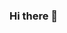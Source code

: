 ### Hi there 👋

<!--
**Kwonliem/Kwonliem** is a ✨ _special_ ✨ repository because its `README.md` (this file) appears on your GitHub profile.

Here are some ideas to get you started:

- 🔭 I’m currently working on SMK IDN Boarding School Solo
- 🌱 I’m currently learning Flutter
- 💬 Ask me about My Self i guess :D
- 📫 How to reach me: liem@idn.sch.id
- 😄 Pronouns: Kratos
- ⚡ Fun fact: Iam Kratos fr
-->
